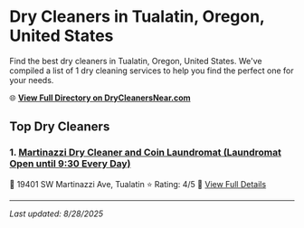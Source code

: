 # Dry Cleaners in Tualatin, Oregon, United States

Find the best dry cleaners in Tualatin, Oregon, United States. We've compiled a list of 1 dry cleaning services to help you find the perfect one for your needs.

🌐 **[View Full Directory on DryCleanersNear.com](https://drycleanersnear.com/city/US/Oregon/Tualatin)**

## Top Dry Cleaners

### 1. [Martinazzi Dry Cleaner and Coin Laundromat (Laundromat Open until 9:30 Every Day)](https://drycleanersnear.com/dryCleaner/68955a3082a21f618f14bede/martinazzi-dry-cleaner-and-coin-laundromat-laundromat-open-until-9-30-every-day)
📍 19401 SW Martinazzi Ave, Tualatin
⭐ Rating: 4/5
🔗 [View Full Details](https://drycleanersnear.com/dryCleaner/68955a3082a21f618f14bede/martinazzi-dry-cleaner-and-coin-laundromat-laundromat-open-until-9-30-every-day)


---

*Last updated: 8/28/2025*
